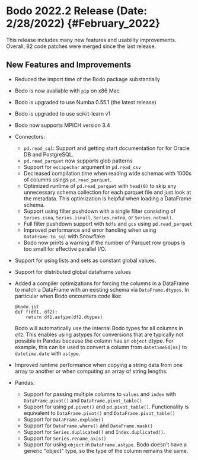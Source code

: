 # Bodo 2022.2 Release (Date: 2/28/2022) {#February_2022}

This release includes many new features and usability improvements.
Overall, 82 code patches were merged since the last release.

## New Features and Improvements

- Reduced the import time of the Bodo package substantially

- Bodo is now available with `pip` on x86 Mac

- Bodo is upgraded to use Numba 0.55.1 (the latest release)

- Bodo is upgraded to use scikit-learn v1

- Bodo now supports MPICH version 3.4

- Connectors:

  - `pd.read_sql`: Support and getting start documentation for for Oracle DB
    and PostgreSQL.
  - `pd.read_parquet` now supports glob patterns
  - Support for `escapechar` argument in `pd.read_csv`
  - Decreased compilation time when reading wide schemas with 1000s
    of columns usings `pd.read_parquet`.
  - Optimized runtime of `pd.read_parquet` with `head(0)` to skip
    any unnecessary schema collection for each parquet file and just
    look at the metadata. This optimization is helpful when loading
    a DataFrame schema.
  - Support using filter pushdown with a single filter consisting of
    `Series.isna`, `Series.isnull`, `Series.notna`, or `Series.notnull`.
  - Full filter pushdown support with `hdfs` and `gcs` using `pd.read_parquet`
  - Improved performance and error handling when using `DataFrame.to_sql`
    with Snowflake.
  - Bodo now prints a warning if the number of Parquet row groups is too small for effective parallel I/O.

- Support for using lists and sets as constant global values.

- Support for distributed global dataframe values

- Added a compiler optimizations for forcing the columns in a DataFrame
  to match a DataFrame with an existing schema via `DataFrame.dtypes`.
  In particular when Bodo encounters code like:

  ```ipython3
  @bodo.jit
  def f(df1, df2):
      return df1.astype(df2.dtypes)
  ```

  Bodo will automatically use the internal Bodo types for all columns in
  `df2`. This enables using astypes for conversions that are typically not
  possible in Pandas because the column has an `object` dtype. For example,
  this can be used to convert a column from `datetime64[ns]` to
  `datetime.date` with `astype`.

- Improved runtime performance when copying a string data from one array to
  another or when computing an array of string lengths.

- Pandas:

  - Support for passing multiple columns to `values` and `index` with
    `DataFrame.pivot()` and `DataFrame.pivot_table()`
  - Support for using `pd.pivot()` and `pd.pivot_table()`. Functionality
    is equivalent to `DataFrame.pivot()` and `DataFrame.pivot_table()`
  - Support for `DataFrame.explode()`
  - Support for `DataFrame.where()` and `DataFrame.mask()`
  - Support for `Series.duplicated()` and `Index.duplicated()`.
  - Support for `Series.rename_axis()`
  - Support for using `object` in `DataFrame.astype`. Bodo doesn't
    have a generic "object" type, so the type of the column remains
    the same.
